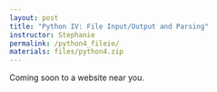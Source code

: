 ```yaml
---
layout: post
title: "Python IV: File Input/Output and Parsing"
instructor: Stephanie
permalink: /python4_fileio/
materials: files/python4.zip
---
```


Coming soon to a website near you.